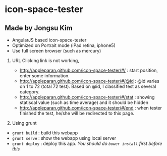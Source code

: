 icon-space-tester
==========
Made by Jongsu Kim
---

- AngularJS based icon-space-tester
- Optimized on Portrait mode (iPad retina, iphone5)
- Use full screen browser (such as mercury)

1. URL
Clicking link is not working, 
    - http://appleparan.github.com/icon-space-tester/#/ : start position, enter some information.
    - http://appleparan.github.com/icon-space-tester/#/@id : @id varies on 1 to 72 (total 72 test). Based on @id, I classified test as several category.
    - http://appleparan.github.com/icon-space-tester/#/stat : showing statiscal value (such as time average) and it should be hidden
    - http://appleparan.github.com/icon-space-tester/#/end : when tester finished the test, he/she will be redirected to this page.

2. Using grunt
- `grunt build` : build this webapp
- `grunt serve` : show the webapp using local server
- `grunt deploy` : deploy this app. *You should do `bower install` first before this*
